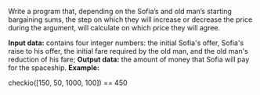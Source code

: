 Write a program that, depending on the Sofia’s and old man’s starting bargaining sums, the step on which they will increase or decrease the price during the argument, will calculate on which price they will agree.

__Input data:__ contains four integer numbers: the initial Sofia's offer, Sofia's raise to his offer, the initial fare required by the old man, and the old man's reduction of his fare;
__Output data:__ the amount of money that Sofia will pay for the spaceship.
__Example:__

checkio([150, 50, 1000, 100]) == 450
